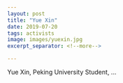 ```yaml
---
layout: post
title: "Yue Xin"
date: 2019-07-20
tags: activists
image: images/yuexin.jpg
excerpt_separator: <!--more-->

---
```


 Yue Xin, Peking University Student, ...
